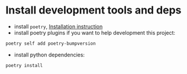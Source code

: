 # Install development tools and deps

- install `poetry`,  [Installation instruction](https://python-poetry.org/docs/)
- install poetry plugins if you want to help development this project:
```bash
poetry self add poetry-bumpversion
```
- install python dependencies:
```bash
poetry install
```